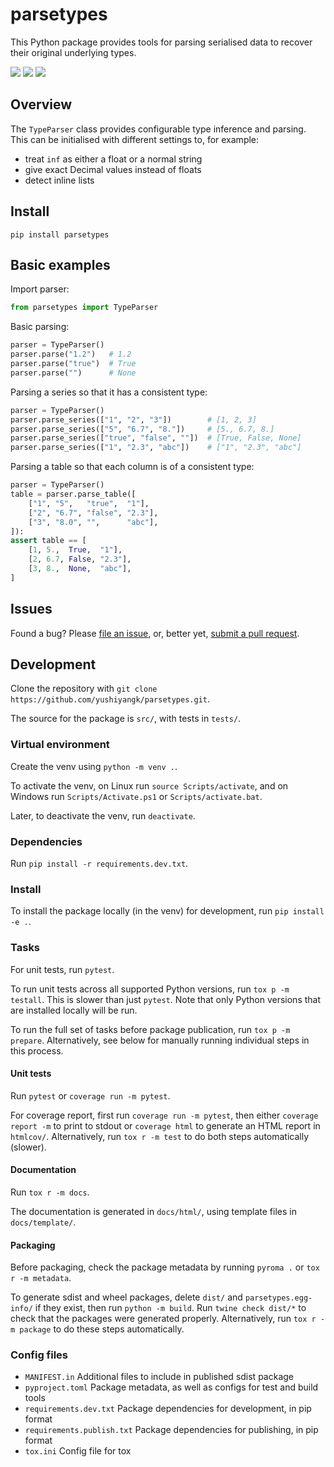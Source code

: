 # parsetypes

This Python package provides tools for parsing serialised data to recover their original underlying types.

[![](https://img.shields.io/badge/PyPI--inactive?style=social&logo=pypi)](https://pypi.org/project/parsetypes/) [![](https://img.shields.io/badge/GitHub--inactive?style=social&logo=github)](https://github.com/yushiyangk/parsetypes) [![](https://img.shields.io/badge/Documentation--inactive?style=social&logo=readthedocs)](https://parsetypes.gnayihs.uy/)

## Overview

The `TypeParser` class provides configurable type inference and parsing. This can be initialised with different settings to, for example:
- treat `inf` as either a float or a normal string
- give exact Decimal values instead of floats
- detect inline lists

## Install

```
pip install parsetypes
```

## Basic examples

Import parser:
```python
from parsetypes import TypeParser
```

Basic parsing:
```python
parser = TypeParser()
parser.parse("1.2")   # 1.2
parser.parse("true")  # True
parser.parse("")      # None
```

Parsing a series so that it has a consistent type:
```python
parser = TypeParser()
parser.parse_series(["1", "2", "3"])        # [1, 2, 3]
parser.parse_series(["5", "6.7", "8."])     # [5., 6.7, 8.]
parser.parse_series(["true", "false", ""])  # [True, False, None]
parser.parse_series(["1", "2.3", "abc"])    # ["1", "2.3", "abc"]
```

Parsing a table so that each column is of a consistent type:
```python
parser = TypeParser()
table = parser.parse_table([
	["1", "5",   "true",  "1"],
	["2", "6.7", "false", "2.3"],
	["3", "8.0", "",      "abc"],
]):
assert table == [
	[1, 5.,  True,  "1"],
	[2, 6.7, False, "2.3"],
	[3, 8.,  None,  "abc"],
]
```

## Issues

Found a bug? Please [file an issue](https://github.com/yushiyangk/parsetypes/issues), or, better yet, [submit a pull request](https://github.com/yushiyangk/parsetypes/pulls).

## Development

Clone the repository with `git clone https://github.com/yushiyangk/parsetypes.git`.

The source for the package is `src/`, with tests in `tests/`.

### Virtual environment

Create the venv using `python -m venv .`.

To activate the venv, on Linux run `source Scripts/activate`, and on Windows run `Scripts/Activate.ps1` or `Scripts/activate.bat`.

Later, to deactivate the venv, run `deactivate`.

### Dependencies

Run `pip install -r requirements.dev.txt`.

### Install

To install the package locally (in the venv) for development, run `pip install -e .`.

### Tasks

For unit tests, run `pytest`.

To run unit tests across all supported Python versions, run `tox p -m testall`. This is slower than just `pytest`. Note that only Python versions that are installed locally will be run.

To run the full set of tasks before package publication, run `tox p -m prepare`. Alternatively, see below for manually running individual steps in this process.

#### Unit tests

Run `pytest` or `coverage run -m pytest`.

For coverage report, first run `coverage run -m pytest`, then either `coverage report -m` to print to stdout or `coverage html` to generate an HTML report in `htmlcov/`. Alternatively, run `tox r -m test` to do both steps automatically (slower).

#### Documentation

Run `tox r -m docs`.

The documentation is generated in `docs/html/`, using template files in `docs/template/`.

#### Packaging

Before packaging, check the package metadata by running `pyroma .` or `tox r -m metadata`.

To generate sdist and wheel packages, delete `dist/` and `parsetypes.egg-info/` if they exist, then run `python -m build`. Run `twine check dist/*` to check that the packages were generated properly. Alternatively, run `tox r -m package` to do these steps automatically.

### Config files

- `MANIFEST.in` Additional files to include in published sdist package
- `pyproject.toml` Package metadata, as well as configs for test and build tools
- `requirements.dev.txt` Package dependencies for development, in pip format
- `requirements.publish.txt` Package dependencies for publishing, in pip format
- `tox.ini` Config file for tox
